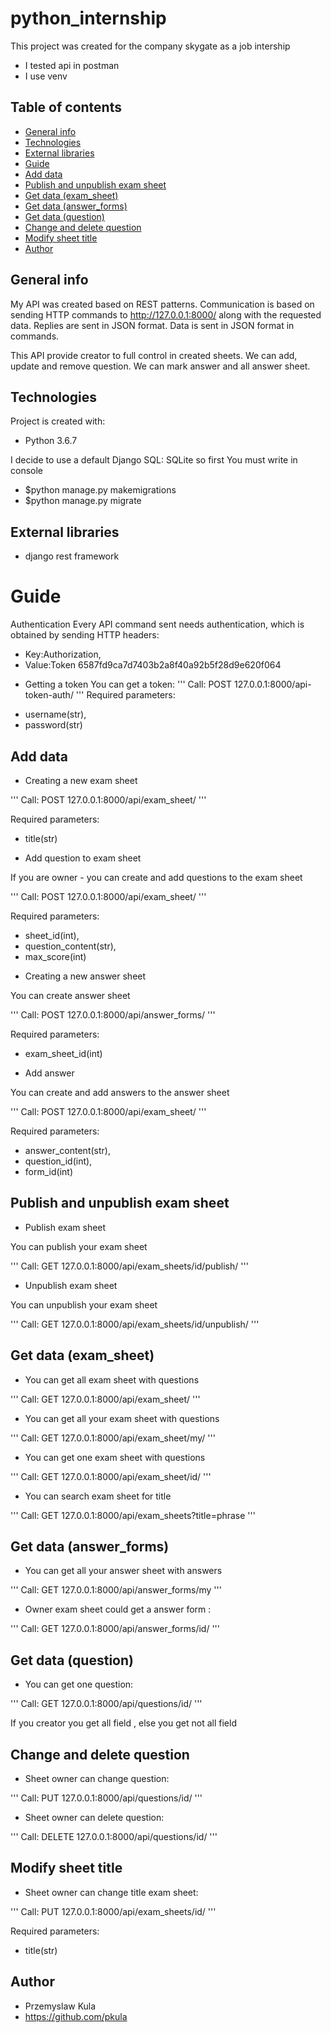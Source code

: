 # python_internship

This project was created for the company skygate as a job intership

* I tested api in postman
* I use venv



## Table of contents
* [General info](#general-info)
* [Technologies](#technologies)
* [External libraries](#external-libraries)
* [Guide](#guide)
* [Add data](#add-data)
* [Publish and unpublish exam sheet](#publish-and-unpublish-exam-sheet)
* [Get data (exam_sheet)](#get-data_answer)
* [Get data (answer_forms)](#get-data-questions-sheet)
* [Get data (question)](#get-data-questions)
* [Change and delete question](#change-and-delete-question)
* [Modify sheet title](#modify-sheet-title)
* [Author](#author)






## General info
My API was created based on REST patterns. Communication is based on sending HTTP 
commands to http://127.0.0.1:8000/ along with the requested data.
Replies are sent in JSON format. Data is sent in JSON format in commands.

This API provide creator to full control in created sheets. We can add, update and remove question.
We can mark answer and all answer sheet.

## Technologies

Project is created with:
* Python 3.6.7

I decide to use a default Django SQL: SQLite so first You must write in console
* $python manage.py makemigrations
* $python manage.py migrate





## External libraries

* django rest framework


# Guide

Authentication
Every API command sent needs authentication, which is obtained by sending HTTP headers:
- Key:Authorization,
- Value:Token 6587fd9ca7d7403b2a8f40a92b5f28d9e620f064

* Getting a token
You can get a token:
'''
Call: POST 127.0.0.1:8000/api-token-auth/
'''
Required parameters:
- username(str),
- password(str)


## Add data

* Creating a new exam sheet

'''
Call: POST 127.0.0.1:8000/api/exam_sheet/
'''

Required parameters:
- title(str)


* Add question to exam sheet

If you are owner - you can create and add questions to the exam sheet

'''
Call: POST 127.0.0.1:8000/api/exam_sheet/
'''

Required parameters:
- sheet_id(int), 
- question_content(str), 
- max_score(int)



* Creating a new answer sheet

You can create answer sheet

'''
Call: POST 127.0.0.1:8000/api/answer_forms/
'''

Required parameters:
- exam_sheet_id(int)


* Add answer

You can create and add answers to the answer sheet

'''
Call: POST 127.0.0.1:8000/api/exam_sheet/
'''

Required parameters:
- answer_content(str), 
- question_id(int), 
- form_id(int)

## Publish and unpublish exam sheet

* Publish exam sheet

You can publish your exam sheet

'''
Call: GET 127.0.0.1:8000/api/exam_sheets/id/publish/
'''

* Unpublish exam sheet

You can unpublish your exam sheet

'''
Call: GET 127.0.0.1:8000/api/exam_sheets/id/unpublish/
'''

## Get data (exam_sheet)

* You can get all exam sheet with questions

'''
Call: GET 127.0.0.1:8000/api/exam_sheet/
'''

* You can get all your exam sheet with questions

'''
Call: GET 127.0.0.1:8000/api/exam_sheet/my/
'''

* You can get one exam sheet with questions

'''
Call: GET 127.0.0.1:8000/api/exam_sheet/id/
'''

* You can search exam sheet for title

'''
Call: GET 127.0.0.1:8000/api/exam_sheets?title=phrase
'''


## Get data (answer_forms)

* You can get all your answer sheet with answers

'''
Call: GET 127.0.0.1:8000/api/answer_forms/my
'''

* Owner exam sheet could get a answer form :

'''
Call: GET 127.0.0.1:8000/api/answer_forms/id/
'''

## Get data (question)

* You can get one question:

'''
Call: GET 127.0.0.1:8000/api/questions/id/
'''

 If you creator you get all field , else you get not all field

## Change and delete question

* Sheet owner can change question:

'''
Call: PUT 127.0.0.1:8000/api/questions/id/
'''

* Sheet owner can delete question:

'''
Call: DELETE 127.0.0.1:8000/api/questions/id/
'''

## Modify sheet title


* Sheet owner can change title exam sheet:

'''
Call: PUT 127.0.0.1:8000/api/exam_sheets/id/
'''

Required parameters:  
- title(str)

## Author

* Przemyslaw Kula
* https://github.com/pkula